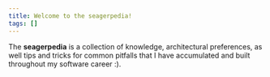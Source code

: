 ```yaml
---
title: Welcome to the seagerpedia!
tags: []
---
```


The **seagerpedia** is a collection of knowledge, architectural preferences, as well tips and tricks for common pitfalls that I have accumulated and built throughout my software career :). 
